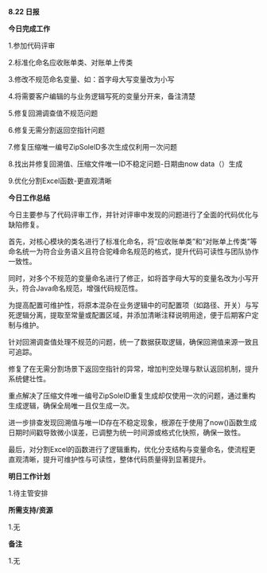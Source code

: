 **8.22 日报**

**今日完成工作**

1.参加代码评审

2.标准化命名应收账单类、对账单上传类

3.修改不规范命名变量、如：首字母大写变量改为小写

4.将需要客户编辑的与业务逻辑写死的变量分开来，备注清楚

5.修复回溯调查值不规范问题

6.修复无需分割返回空指针问题

7.修复压缩唯一编号ZipSoleID多次生成仅利用一次问题

8.找出并修复回溯值、压缩文件唯一ID不稳定问题-日期由now data（）生成

9.优化分割Excel函数-更直观清晰

**今日工作总结**

今日主要参与了代码评审工作，并针对评审中发现的问题进行了全面的代码优化与缺陷修复。

首先，对核心模块的类名进行了标准化命名，将“应收账单类”和“对账单上传类”等命名统一为符合业务语义且符合驼峰命名规范的格式，提升代码可读性与团队协作一致性。

同时，对多个不规范的变量命名进行了修正，如将首字母大写的变量名改为小写开头，符合Java命名规范，增强代码规范性。

为提高配置可维护性，将原本混杂在业务逻辑中的可配置项（如路径、开关）与写死逻辑分离，提取至常量或配置区域，并添加清晰注释说明用途，便于后期客户定制与维护。

针对回溯调查值处理不规范的问题，统一了数据获取逻辑，确保回溯值来源一致且可追踪。

修复了在无需分割场景下返回空指针的异常，增加判空处理与默认返回机制，提升系统健壮性。

重点解决了压缩文件唯一编号ZipSoleID重复生成却仅使用一次的问题，通过重构生成逻辑，确保全局唯一且仅生成一次。

进一步排查发现回溯值与唯一ID存在不稳定现象，根源在于使用了now()函数生成日期时间戳导致微小误差，已调整为统一时间源或格式化快照，确保一致性。

最后，对分割Excel的函数进行了逻辑重构，优化分支结构与变量命名，使流程更直观清晰，提升可维护性与可读性，整体代码质量得到显著提升。





**明日工作计划**

﻿1.待主管安排

**所需支持/资源**

﻿1.无

**备注**

1.无